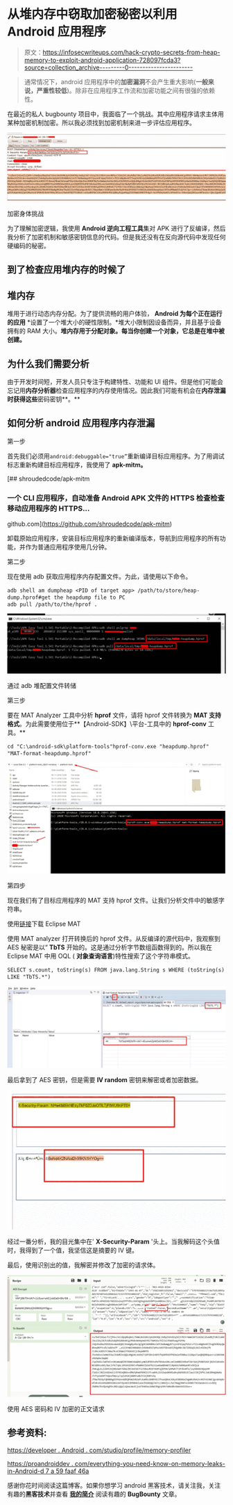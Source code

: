 # 从堆内存中窃取加密秘密以利用 Android 应用程序

> 原文：<https://infosecwriteups.com/hack-crypto-secrets-from-heap-memory-to-exploit-android-application-728097fcda3?source=collection_archive---------0----------------------->

> 通常情况下，android 应用程序中的**加密漏洞**不会产生重大影响(**一般来说，严重性较低**)。除非在应用程序工作流和加密功能之间有很强的依赖性。

在最近的私人 bugbounty 项目中，我面临了一个挑战。其中应用程序请求主体用某种加密机制加密。所以我必须找到加密机制来进一步评估应用程序。

![](img/fa99122e5bc9e0aa76f738fc192ff09f.png)

加密身体挑战

为了理解加密逻辑，我使用 **Android 逆向工程工具**集对 APK 进行了反编译，然后我分析了加密机制和敏感密钥信息的代码。但是我还没有在反向源代码中发现任何硬编码的秘密。

## **到了**检查**应用堆内存**的时候了

## **堆内存**

堆用于进行动态内存分配。为了提供流畅的用户体验， **Android 为每个正在运行的应用** *设置了一个堆大小的硬性限制。*堆大小限制因设备而异，并且基于设备拥有的 RAM 大小。**堆内存用于分配对象。每当你创建一个对象，它总是在堆中被创建。**

## 为什么我们需要分析

由于开发时间短，开发人员只专注于构建特性、功能和 UI 组件。但是他们可能会忘记用**内存分析器**检查应用程序的内存使用情况。因此我们可能有机会在**内存泄漏时获得这些**密码密钥**。**

## 如何分析 android 应用程序内存泄漏

第一步

首先我们必须用`android:debuggable="true”`重新编译目标应用程序。为了用调试标志重新构建目标应用程序，我使用了 **apk-mitm。**

[](https://github.com/shroudedcode/apk-mitm) [## shroudedcode/apk-mitm

### 一个 CLI 应用程序，自动准备 Android APK 文件的 HTTPS 检查检查移动应用程序的 HTTPS…

github.com](https://github.com/shroudedcode/apk-mitm) 

卸载原始应用程序，安装目标应用程序的重新编译版本，导航到应用程序的所有功能，并作为普通应用程序使用几分钟。

第二步

现在使用 adb 获取应用程序内存配置文件。为此，请使用以下命令。

```
adb shell am dumpheap <PID of target app> /path/to/store/heap-dump.hprof#get the heapdump file to PC
adb pull /path/to/the/hprof .
```

![](img/b46fd96d128463de00097cac1f89028a.png)

通过 adb 堆配置文件转储

第三步

要在 MAT Analyzer 工具中分析 **hprof** 文件，请将 hprof 文件转换为 **MAT 支持格式**。为此需要使用位于**【Android-SDK】\平台-工具中的 **hprof-conv** 工具。**

```
cd "C:\android-sdk\platform-tools"hprof-conv.exe "heapdump.hprof" "MAT-format-heapdump.hprof"
```

![](img/15899c70e79337510be979e8a896acc3.png)

第四步

现在我们有了目标应用程序的 MAT 支持 hprof 文件。让我们分析文件中的敏感字符串。

使用[链接](https://www.eclipse.org/mat/)下载 Eclipse MAT

使用 MAT analyzer 打开转换后的 hprof 文件。从反编译的源代码中，我观察到 AES 秘密是以“ **TbTS** 开始的。这是通过分析字节数组函数得到的。所以我在 Eclipse MAT 中用 OQL ( **对象查询语言**)特性搜索了这个字符串模式。

```
SELECT s.count, toString(s) FROM java.lang.String s WHERE (toString(s) LIKE "TbTS.*")
```

![](img/385ce35016eb0a3f8d14144845c05fa2.png)

最后拿到了 AES 密钥，但是需要 **IV random** 密钥来解密或者加密数据。

![](img/b0770bbfdc14c179e01f9a7dbbe601b5.png)

经过一番分析，我的目光集中在' **X-Security-Param** '头上。当我解码这个头值时，我得到了一个值，我坚信这是摘要的 IV 键。

最后，使用识别出的值，我解密并修改了加密的请求体。

![](img/a3fb297886d312c101014c55f4572d23.png)

使用 AES 密码和 IV 加密的正文请求

## 参考资料:

[https://developer . Android . com/studio/profile/memory-profiler](https://developer.android.com/studio/profile/memory-profiler)

[https://proandroiddev . com/everything-you-need-know-on-memory-leaks-in-Android-d 7 a 59 faaf 46a](https://proandroiddev.com/everything-you-need-to-know-about-memory-leaks-in-android-d7a59faaf46a)

感谢你花时间阅读这篇博客。如果你想学习 android 黑客技术，请关注我，关注有趣的**黑客技术**并查看 [**我的简介**](https://medium.com/@secureITmania) 阅读有趣的 **BugBounty** 文章。